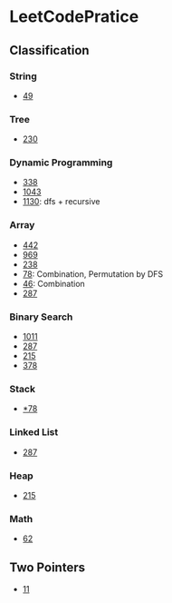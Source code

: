 # LeetCodePratice

## Classification

### String
- [49](./Codes/49)

### Tree
- [230](./Codes/230)

### Dynamic Programming
- [338](./Codes/338)
- [1043](./Codes/1043)
- [1130](./Codes/1130): dfs + recursive

### Array
- [442](./Codes/442)
- [969](./Codes/969)
- [238](./Codes/238)
- [78](./Codes/78): Combination, Permutation by DFS
- [46](./Codes/46): Combination
- [287](./Codes/287)

### Binary Search
- [1011](./Codes/1011)
- [287](./Codes/287)
- [215](./Codes/215)
- [378](./Codes/378)

### Stack
- [*78](./Codes/78)

### Linked List
- [287](./Codes/287)

### Heap
- [215](./Codes/215)

### Math
- [62](./Codes/62)

## Two Pointers
- [11](./Codes/11)